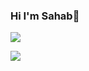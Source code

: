 

### Hi I'm Sahab👋

<img align = "center" src="https://github.com/sahab2000/sahab2000/assets/153683548/d67c3287-1e00-4669-ad60-2a144ab00f02">

<img src="https://img.shields.io/badge/Bitcoin-000000?style=for-the-badge&logo=bitcoin&logoColor=white
">

